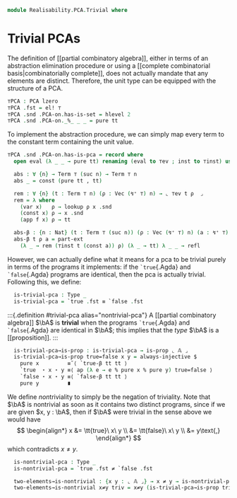 <!--
```agda
open import 1Lab.Prelude

open import Data.Partial.Total
open import Data.Partial.Base
open import Data.Fin.Base
open import Data.Vec.Base

open import Realisability.PCA

import Realisability.Data.Bool
import Realisability.PCA.Sugar
```
-->

```agda
module Realisability.PCA.Trivial where
```

# Trivial PCAs

The definition of [[partial combinatory algebra]], either in terms of an
abstraction elimination procedure or using a [[complete combinatorial
basis|combinatorially complete]], does not actually mandate that any
elements are distinct. Therefore, the unit type can be equipped with the
structure of a PCA.

```agda
⊤PCA : PCA lzero
⊤PCA .fst = el! ⊤
⊤PCA .snd .PCA-on.has-is-set = hlevel 2
⊤PCA .snd .PCA-on._%_ _ _ = pure tt
```

To implement the abstraction procedure, we can simply map every term to
the constant term containing the unit value.

```agda
⊤PCA .snd .PCA-on.has-is-pca = record where
  open eval (λ _ _ → pure tt) renaming (eval to ⊤ev ; inst to ⊤inst) using ()

  abs : ∀ {n} → Term ⊤ (suc n) → Term ⊤ n
  abs _ = const (pure tt , tt)

  rem : ∀ {n} (t : Term ⊤ n) (ρ : Vec (↯⁺ ⊤) n) → ⌞ ⊤ev t ρ  ⌟
  rem = λ where
    (var x)   ρ → lookup ρ x .snd
    (const x) ρ → x .snd
    (app f x) ρ → tt

  abs-β : {n : Nat} (t : Term ⊤ (suc n)) (ρ : Vec (↯⁺ ⊤) n) (a : ↯⁺ ⊤) → _
  abs-β t ρ a = part-ext
    (λ _ → rem (⊤inst t (const a)) ρ) (λ _ → tt) λ _ _ → refl
```

<!--
```agda
module _ {ℓ} (𝔸 : PCA ℓ) where
  open Realisability.Data.Bool 𝔸
  open Realisability.PCA.Sugar 𝔸
```
-->

However, we can actually define what it means for a pca to be trivial
purely in terms of the programs it implements: if the `` `true ``{.Agda}
and `` `false ``{.Agda} programs are identical, then the pca is actually
trivial. Following this, we define:

```agda
  is-trivial-pca : Type _
  is-trivial-pca = `true .fst ≡ `false .fst
```

:::{.definition #trivial-pca alias="nontrivial-pca"}
A [[partial combinatory algebra]] $\bA$ is **trivial** when the programs
`` `true ``{.Agda} and `` `false ``{.Agda} are identical in $\bA$; this
implies that the *type* $\bA$ is a [[proposition]].
:::

```agda
  is-trivial-pca→is-prop : is-trivial-pca → is-prop ⌞ 𝔸 ⌟
  is-trivial-pca→is-prop true=false x y = always-injective $
    pure x         ≡˘⟨ `true-β tt tt ⟩
    `true  ⋆ x ⋆ y ≡⟨ ap (λ e → e % pure x % pure y) true=false ⟩
    `false ⋆ x ⋆ y ≡⟨ `false-β tt tt ⟩
    pure y         ∎
```

We define *non*triviality to simply be the negation of triviality. Note
that $\bA$ is nontrivial as soon as it contains two distinct programs,
since if we are given $x, y : \bA$, then if $\bA$ were trivial in the
sense above we would have
$$
\begin{align*}
x &= \tt{true}\  x\ y \\
  &= \tt{false}\ x\ y \\
  &= y\text{,}
\end{align*}
$$
which contradicts $x \ne y$.

```agda
  is-nontrivial-pca : Type _
  is-nontrivial-pca = `true .fst ≠ `false .fst

  two-elements→is-nontrivial : {x y : ⌞ 𝔸 ⌟} → x ≠ y → is-nontrivial-pca
  two-elements→is-nontrivial x≠y triv = x≠y (is-trivial-pca→is-prop triv _ _)
```

